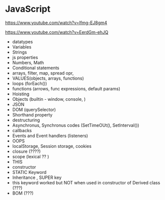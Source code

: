 # JavaScript

https://www.youtube.com/watch?v=lfmg-EJ8gm4


https://www.youtube.com/watch?v=EerdGm-ehJQ


* datatypes
* Variables
* Strings
* js properties
* Numbers, Math
* Conditional statements
* arrays, filter, map, spread opr, 
* VALUES(objects, arrays, functions)
* loops (forEach())
* functions (arrows, func expressions, default params)
* Hoisting
* Objects (builtin - window, console, )
* JSON
* DOM (querySelector)
* Shorthand property
* destructuring
* Asynchronus, Synchronus codes (SetTimeOUt(), SetInterval())
* callbacks
* Events and Event handlers (listeners)
* OOPS
* localStorage, Session storage, cookies
* closure (????)
* scope (lexical ?? )
* THIS
* constructor
* STATIC Keyword
* Inheritance , SUPER key
* this keyword worked but NOT when used in constructor of Derived class (???)
* BOM (???)








